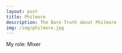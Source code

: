 ```yaml
---
layout: post
title: Philmore 
description: The Bare Truth about Philmore
img: /img/philmore.jpg
---
```


My role: Mixer